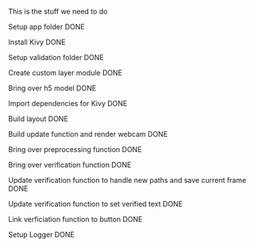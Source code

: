 This is the stuff we need to do

Setup app folder DONE

Install Kivy DONE

Setup validation folder DONE

Create custom layer module DONE

Bring over h5 model DONE

Import dependencies for Kivy DONE

Build layout DONE

Build update function and render webcam DONE

Bring over preprocessing function DONE

Bring over verification function DONE

Update verification function to handle new paths and save current frame DONE

Update verification function to set verified text DONE

Link verficiation function to button DONE

Setup Logger DONE
